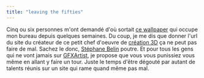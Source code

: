 ```yaml
---
title: "leaving the fifties"
---
```


Cinq ou six personnes m'ont demandé d'où sortait [ce
wallpaper](./tmp/fifties.jpg) qui occupe mon bureau depuis quelques semaines.
Du coup, je me dis que donner l'url du site du créateur de ce petit chef
d'oeuvre de [création 3D](./tmp/fifties-w.jpg) ça ne peut pas faire de mal.
Sachez le donc, [Stéphane Belin](http://www.stephanebelin.com/) poutre. Et
pour tous les gens qui ne vont jamais sur
[GFXArtist](http://www.gfxartist.com), je propose que vous vous punissiez vous
même en allant y faire un tour. Juste le temps d'être dégouté par autant de
talents réunis sur un site qui rame quand même pas mal.

